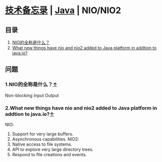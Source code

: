 # [技术备忘录](../README.md) | [Java](README.md) | NIO/NIO2
## 目录
  1. [NIO的全称是什么？](#what-does-nio-stands-for)
  2. [What new things have nio and nio2 added to Java platform in addtion to java.io?](#what-nio-nio2-brings-to-java)

## 问题
### 1.NIO的全称是什么？<a name="what-does-nio-stands-for"></a>[↑](#top)
Non-blocking Input Output

### 2.What new things have nio and nio2 added to Java platform in addtion to java.io?<a name="what-nio-nio2-brings-to-java"></a>[↑](#top)
NIO:
1) Support for very large buffers.
2) Asynchronous capabilities.
NIO2:
1) Native access to file systems.
2) API to explore very large directory trees.
3) Respond to file creations and events.